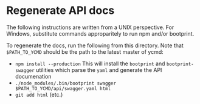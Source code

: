 # Regenerate API docs

The following instructions are written from a UNIX perspective. For Windows,
substitute commands approparitely to run npm and/or bootprint.

To regenerate the docs, run the following from this directory. Note that
`$PATH_TO_YCMD` should be the path to the latest master of ycmd:

- `npm install --production`
  This will install the `bootprint` and `bootprint-swagger` utilities which
  parse the `yaml` and generate the API documenation
- `./node_modules/.bin/bootprint swagger $PATH_TO_YCMD/api/swagger.yaml html`
- `git add html` (etc.)
